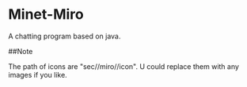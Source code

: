 Minet-Miro
==========

A chatting program based on java.

##Note

The path of icons are "sec//miro//icon". U could replace them with any images if you like.
